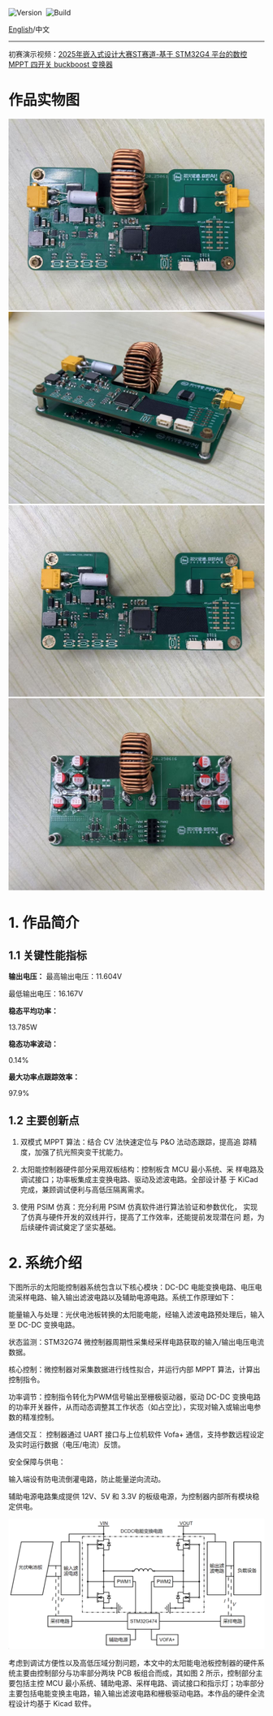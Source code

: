 ![Version](https://img.shields.io/badge/Version-4.0-brightgreen.svg)&nbsp;&nbsp;![Build](https://img.shields.io/badge/Build-Passed-success.svg)

[English](./README.md)/中文

***
初赛演示视频：[2025年嵌入式设计大赛ST赛道-基于 STM32G4 平台的数控 MPPT 四开关 buckboost 变换器](https://www.bilibili.com/video/BV1jSGMzNE3r/?spm_id_from=333.1387.homepage.video_card.click&vd_source=abfcf92775ddd86e25fb9949e3e04cfe)

# 作品实物图

![image](./doc/1.jpg)
![image](./doc/2.jpg)
![image](./doc/3.jpg)
![image](./doc/4.jpg)



# 1. 作品简介

## 1.1 关键性能指标
**输出电压：**
最高输出电压：11.604V

最低输出电压：16.167V


**稳态平均功率：**

13.785W

**稳态功率波动：**

0.14%

**最大功率点跟踪效率：**

97.9%
## 1.2 主要创新点


1. 双模式 MPPT 算法：结合 CV 法快速定位与 P&O 法动态跟踪，提高追
踪精度，加强了抗光照突变干扰能力。

2. 太阳能控制器硬件部分采用双板结构：控制板含 MCU 最小系统、采
样电路及调试接口；功率板集成主变换电路、驱动及滤波电路。全部设计基
于 KiCad 完成，兼顾调试便利与高低压隔离需求。

3. 使用 PSIM 仿真：充分利用 PSIM 仿真软件进行算法验证和参数优化，
实现了仿真与硬件开发的双线并行，提高了工作效率，还能提前发现潜在问
题，为后续硬件调试奠定了坚实基础。

# 2. 系统介绍

下图所示的太阳能控制器系统包含以下核心模块：DC-DC 电能变换电路、电压电流采样电路、输入输出滤波电路以及辅助电源电路。系统工作原理如下：

能量输入与处理：光伏电池板转换的太阳能电能，经输入滤波电路预处理后，输入至 DC-DC 变换电路。

状态监测：STM32G74 微控制器周期性采集经采样电路获取的输入/输出电压电流数据。

核心控制：微控制器对采集数据进行线性拟合，并运行内部 MPPT 算法，计算出控制指令。

功率调节：控制指令转化为PWM信号输出至栅极驱动器，驱动 DC-DC 变换电路的功率开关器件，从而动态调整其工作状态（如占空比），实现对输入或输出电参数的精准控制。

通信交互： 控制器通过 UART 接口与上位机软件 Vofa+ 通信，支持参数远程设定及实时运行数据（电压/电流）反馈。

安全保障与供电：

输入端设有防电流倒灌电路，防止能量逆向流动。

辅助电源电路集成提供 12V、5V 和 3.3V 的板级电源，为控制器内部所有模块稳定供电。

![image](./doc/系统框图.png)


考虑到调试方便性以及高低压域分割问题，本文中的太阳能电池板控制器的硬件系统主要由控制部分与功率部分两块 PCB 板组合而成，其如图 2 所示，控制部分主要包括主控 MCU 最小系统、辅助电源、采样电路、调试接口和指示灯；功率部分主要包括电能变换主电路，输入输出滤波电路和栅极驱动电路。本作品的硬件全流程设计均基于 Kicad 软件。







